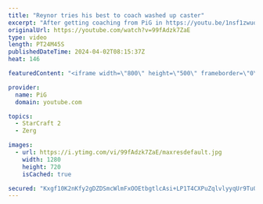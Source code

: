```yaml
---
title: "Reynor tries his best to coach washed up caster"
excerpt: "After getting coaching from PiG in https://youtu.be/1nsf1zwuotw , @reynorsc returned the favour  -- 🐷 Main Channel: https://www.youtube.com/user/PiGstarcraft 🐷 Second Channel for Learning StarCraft 2: https://www.youtube.com/c/PiGRandom -- 🐷 Watch live at https://www.twitch.tv/x5_pig 🐷 Support PiG:"
originalUrl: https://youtube.com/watch?v=99fAdzk7ZaE
type: video
length: PT24M45S
publishedDateTime: 2024-04-02T08:15:37Z
heat: 146

featuredContent: "<iframe width=\"800\" height=\"500\" frameborder=\"0\" src=\"https://www.youtube.com/embed/99fAdzk7ZaE\" allow=\"accelerometer; autoplay; encrypted-media; gyroscope; picture-in-picture\" allowfullscreen></iframe>"

provider:
  name: PiG
  domain: youtube.com

topics:
  - StarCraft 2
  - Zerg

images:
  - url: https://i.ytimg.com/vi/99fAdzk7ZaE/maxresdefault.jpg
    width: 1280
    height: 720
    isCached: true

secured: "Kxgf10K2nKfy2gDZDSmcWlmFxOOEtbgtlcAsi+LP1T4CXPuZqlvlyyqUr9Tu0gtmv+yXZCycWNdQZKYgrgbEqjC5zU+whPzTgXhsc/xTvs0svlAnD/piSBkLjwW4tna99KYTI3uakjp37TWSqETxSC5Yzugcbi29OM5eW7aiLeBo0FxtejSX/qMp64aZf1ljZ++pkRl29QuAd2ElMg1z6IJcQg4e0jW3/HDioIs6yK2o7VMn/zEDHjCzb975RGX1HdM0wL7V6oIjQ9PRjEuL7DwwbG/xz/iZHM/xzqtwjNvCrdfzjdr25S8IwZAE8u3HqfYGL8+rvAwQvMkFNwUgytw5/d49hSiwNTzzp5eX6s7sqOzQ+w0+bLDnAY3DkjRUQi/o1YH3YGgzrcEBD3WcAf39hCDjrijFh1aetqFzNJ4=;jzLS66hG5DDi/Ehu7rjO5A=="
---
```


